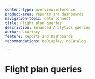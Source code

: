 ```yaml
---
content-type: overview;reference
product-area: reports and dashboards
navigation-topic: data connect
title: Flight plan queries
description: Enhanced Analytics queries
author: Courtney
feature: Reports and Dashboards
recommendations: noDisplay, noCatalog

---
```


# Flight plan queries